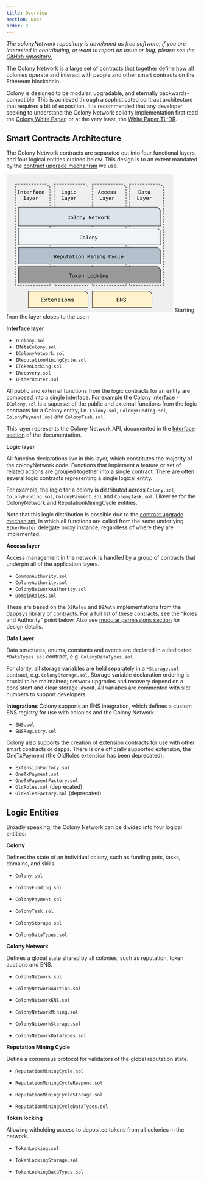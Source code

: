 ```yaml
---
title: Overview
section: Docs
order: 2
---
```


*The colonyNetwork repository is developed as free software; if you are interested in contributing, or want to report an issue or bug, please see the [GitHub repository.](https://github.com/JoinColony/colonyNetwork)*

The Colony Network is a large set of contracts that together define how all colonies operate and interact with people and other smart contracts on the Ethereum blockchain.

Colony is designed to be modular, upgradable, and eternally backwards-compatible. This is achieved through a sophisticated contract architecture that requires a bit of exposition. It is recommended that any developer seeking to understand the Colony Network solidity implementation first read the [Colony White Paper](https://colony.io/whitepaper.pdf), or at the very least, the [White Paper TL;DR](/colonynetwork/whitepaper-tldr-colony/).

## Smart Contracts Architecture
The Colony Network contracts are separated out into four functional layers, and four logical entities outined below. This design is to an extent mandated by the [contract upgrade mechanism](/colonynetwork/docs-upgrade-design/) we use.

![Interface, Logic, Data](img/colonyNetwork_diagram_r12.png)
Starting from the layer closes to the user:

**Interface layer**

  * `IColony.sol`
  * `IMetaColony.sol`
  * `IColonyNetwork.sol`
  * `IReputationMiningCycle.sol`
  * `ITokenLocking.sol`
  * `IRecovery.sol`
  * `IEtherRouter.sol`

All public and external functions from the logic contracts for an entity are composed into a single interface. For example the Colony interface - `IColony.sol` is a superset of the public and external functions from the logic contracts for a Colony entity, i.e. `Colony.sol`, `ColonyFunding.sol`, `ColonyPayment.sol` and `ColonyTask.sol`.

This layer represents the Colony Network API, documented in the [Interface section](https://docs.colony.io/colonynetwork/interface-ietherrouter) of the documentation.

**Logic layer**

All function declarations live in this layer, which constitutes the majority of the colonyNetwork code. Functions that implement a feature or set of related actions are grouped together into a single contract. There are often several logic contracts representing a single logical entity.

For example, the logic for a colony is distributed across `Colony.sol`, `ColonyFunding.sol`, `ColonyPayment.sol` and `ColonyTask.sol`. Likewise for the ColonyNetwork and ReputationMiningCycle entities.

Note that this logic distribution is possible due to the [contract upgrade mechanism](/colonynetwork/docs-upgrade-design/), in which all functions are called from the same underlying `EtherRouter` delegate proxy instance, regardless of where they are implemented.

**Access layer**

Access management in the network is handled by a group of contracts that underpin all of the application layers.

  * `CommonAuthority.sol`
  * `ColonyAuthority.sol`
  * `ColonyNetworkAuthority.sol`
  * `DomainRoles.sol`

These are based on the `DSRoles` and `DSAuth` implementations from the [dappsys library of contracts](https://github.com/dapphub/dappsys-monolithic).
For a full list of these contracts, see the "Roles and Authority" point below. Also see [modular permissions section](/colonynetwork/docs-modular-permissions) for design details.

**Data Layer**

Data structures, enums, constants and events are declared in a dedicated `*DataTypes.sol` contract, e.g. `ColonyDataTypes.sol`.

For clarity, all storage variables are held separately in a `*Storage.sol` contract, e.g. `ColonyStorage.sol`. Storage variable declaration ordering is crucial to be maintained; network upgrades and recovery depend on a consistent and clear storage layout. All variabes are commented with slot numbers to support developers.


**Integrations**
Colony supports an ENS integration, which defines a custom ENS registry for use with colonies and the Colony Network.
  * `ENS.sol`
  * `ENSRegistry.sol`


Colony also supports the creation of extension contracts for use with other smart contracts or dapps. There is one officially supported extension, the OneTxPayment (the OldRoles extension has been deprecated).
  * `ExtensionFactory.sol`
  * `OneTxPayment.sol`
  * `OneTxPaymentFactory.sol`
  * `OldRoles.sol` (deprecated)
  * `OldRolesFactory.sol` (deprecated)

## Logic Entities
Broadly speaking, the Colony Network can be divided into four logical entities:

**Colony**

Defines the state of an individual colony, such as funding pots, tasks, domains, and skills.
  * `Colony.sol`
  * `ColonyFunding.sol`
  * `ColonyPayment.sol`
  * `ColonyTask.sol`

  * `ColonyStorage.sol`
  * `ColonyDataTypes.sol`

**Colony Network**

Defines a global state shared by all colonies, such as reputation, token auctions and ENS.
  * `ColonyNetwork.sol`
  * `ColonyNetworkAuction.sol`
  * `ColonyNetworkENS.sol`
  * `ColonyNetworkMining.sol`

  * `ColonyNetworkStorage.sol`
  * `ColonyNetworkDataTypes.sol`

**Reputation Mining Cycle**

Define a consensus protocol for validators of the global reputation state.
  * `ReputationMiningCycle.sol`
  * `ReputationMiningCycleRespond.sol`

  * `ReputationMiningCycleStorage.sol`
  * `ReputationMiningCycleDataTypes.sol`

**Token locking**

Allowing witholding access to deposited tokens from all colonies in the network.
  * `TokenLocking.sol`

  * `TokenLockingStorage.sol`
  * `TokenLockingDataTypes.sol`
